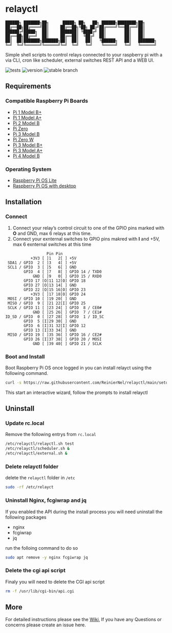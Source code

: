 # relayctl

```
██████╗ ███████╗██╗      █████╗ ██╗   ██╗ ██████╗████████╗██╗     
██╔══██╗██╔════╝██║     ██╔══██╗╚██╗ ██╔╝██╔════╝╚══██╔══╝██║     
██████╔╝█████╗  ██║     ███████║ ╚████╔╝ ██║        ██║   ██║     
██╔══██╗██╔══╝  ██║     ██╔══██║  ╚██╔╝  ██║        ██║   ██║     
██║  ██║███████╗███████╗██║  ██║   ██║   ╚██████╗   ██║   ███████╗
╚═╝  ╚═╝╚══════╝╚══════╝╚═╝  ╚═╝   ╚═╝    ╚═════╝   ╚═╝   ╚══════╝
```

Simple shell scripts to control relays connected to your raspberry pi with a via CLI, cron like scheduler, external switches REST API and a WEB UI.

![tests](https://github.com/reiniernel/relayctl/actions/workflows/testing.yml/badge.svg) ![version](https://img.shields.io/badge/Version-0.1.4-blue) ![stable branch](https://img.shields.io/badge/stable%20branch-main-lightgrey)

## Requirements

### Compatible Raspberry Pi Boards

* [Pi 1 Model B+](https://www.raspberrypi.com/products/raspberry-pi-1-model-b-plus/)
* [Pi 1 Model A+](https://www.raspberrypi.com/products/raspberry-pi-1-model-a-plus/)
* [Pi 2 Model B](https://www.raspberrypi.com/products/raspberry-pi-2-model-b/)
* [Pi Zero](https://www.raspberrypi.com/products/raspberry-pi-zero/)
* [Pi 3 Model B](https://www.raspberrypi.com/products/raspberry-pi-3-model-b/)
* [Pi Zero W](https://www.raspberrypi.com/products/raspberry-pi-zero-w/)
* [Pi 3 Model B+](https://www.raspberrypi.com/products/raspberry-pi-3-model-b-plus/)
* [Pi 3 Model A+](https://www.raspberrypi.com/products/raspberry-pi-3-model-a-plus/)
* [Pi 4 Model B](https://www.raspberrypi.com/products/raspberry-pi-4-model-b/)

### Operating System

* [Raspberry Pi OS Lite](https://downloads.raspberrypi.org/raspios_lite_armhf/images/raspios_lite_armhf-2021-11-08/2021-10-30-raspios-bullseye-armhf-lite.zip)
* [Raspberry Pi OS with desktop](https://downloads.raspberrypi.org/raspios_armhf/images/raspios_armhf-2021-11-08/2021-10-30-raspios-bullseye-armhf.zip)

## Installation
### Connect

1. Connect your relay’s control circuit to one of the GPIO pins marked with **O** and GND, max 6 relays at this time.
2. Connect your exnternal switches to GPIO pins makred with **I** and +5V, max 6 exnternal switches at this time

```
                  Pin Pin
           +3V3 [ ]1   2[ ] +5V
 SDA1 / GPIO  2 [ ]3   4[ ] +5V
 SCL1 / GPIO  3 [ ]5   6[ ] GND
        GPIO  4 [ ]7   8[ ] GPIO 14 / TXD0
            GND [ ]9   0[ ] GPIO 15 / RXD0
        GPIO 17 [O]11 12[O] GPIO 18
        GPIO 27 [O]13 14[ ] GND
        GPIO 22 [O]15 16[O] GPIO 23
           +3V3 [ ]17 18[O] GPIO 24
 MOSI / GPIO 10 [ ]19 20[ ] GND
 MISO / GPIO  9 [ ]21 22[I] GPIO 25
 SCLK / GPIO 11 [ ]23 24[ ] GPIO  8 / CE0#
            GND [ ]25 26[ ] GPIO  7 / CE1#
ID_SD / GPIO  0 [ ]27 28[ ] GPIO  1 / ID_SC
        GPIO  5 [I]29 30[ ] GND
        GPIO  6 [I]31 32[I] GPIO 12
        GPIO 13 [I]33 34[ ] GND
 MISO / GPIO 19 [ ]35 36[ ] GPIO 16 / CE2#
        GPIO 26 [I]37 38[ ] GPIO 20 / MOSI
            GND [ ]39 40[ ] GPIO 21 / SCLK

```
### Boot and Install

Boot Raspberry Pi OS once logged in you can install relayct using the following command.

```bash
curl -s https://raw.githubusercontent.com/ReinierNel/relayctl/main/setup.sh | sudo bash
```

This start an interactive wizard, follow the prompts to install relayctl

## Uninstall

### Update rc.local

Remove the following entrys from `rc.local`

```bash
/etc/relayctl/relayctl.sh test
/etc/relayctl/scheduler.sh &
/etc/relayctl/external.sh &
```
### Delete relayctl folder

delete the `relayctl` folder in `/etc`

```bash
sudo -rf /etc/relayct
```
### Uninstall Nginx, fcgiwrap and jq

If you enabled the API during the install process you will need uninstall the following packages

* nginx
* fcgiwrap
* jq

run the folloing command to do so

```bash
sudo apt remove -y nginx fcgiwrap jq
```
### Delete the cgi api script

Finaly you will need to delete the CGI api script

```bash
rm -f /usr/lib/cgi-bin/api.cgi
```

## More

For detailed instructions please see the [Wiki](https://github.com/ReinierNel/relayctl/wiki), If you have any Questions or concerns please create an issue here.

